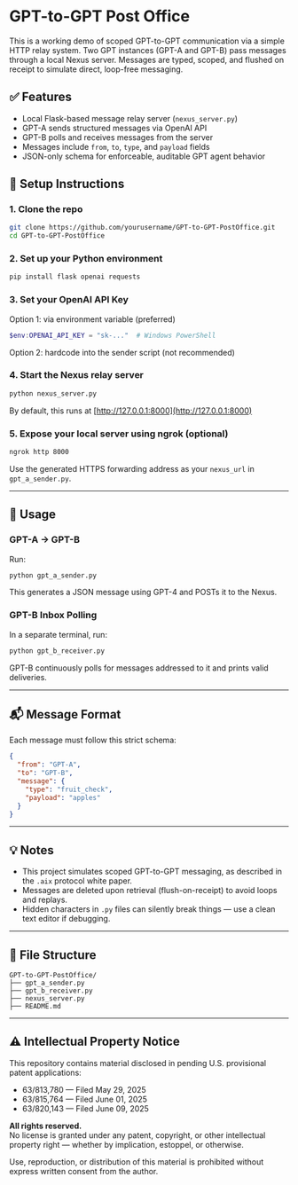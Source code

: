 # GPT-to-GPT Post Office

This is a working demo of scoped GPT-to-GPT communication via a simple HTTP relay system. Two GPT instances (GPT-A and GPT-B) pass messages through a local Nexus server. Messages are typed, scoped, and flushed on receipt to simulate direct, loop-free messaging.

## ✅ Features

- Local Flask-based message relay server (`nexus_server.py`)
- GPT-A sends structured messages via OpenAI API
- GPT-B polls and receives messages from the server
- Messages include `from`, `to`, `type`, and `payload` fields
- JSON-only schema for enforceable, auditable GPT agent behavior

## 🔧 Setup Instructions

### 1. Clone the repo

```bash
git clone https://github.com/yourusername/GPT-to-GPT-PostOffice.git
cd GPT-to-GPT-PostOffice
```

### 2. Set up your Python environment

```bash
pip install flask openai requests
```

### 3. Set your OpenAI API Key

Option 1: via environment variable (preferred)

```powershell
$env:OPENAI_API_KEY = "sk-..."  # Windows PowerShell
```

Option 2: hardcode into the sender script (not recommended)

### 4. Start the Nexus relay server

```bash
python nexus_server.py
```

By default, this runs at [http://127.0.0.1:8000](http://127.0.0.1:8000)

### 5. Expose your local server using ngrok (optional)

```bash
ngrok http 8000
```

Use the generated HTTPS forwarding address as your `nexus_url` in `gpt_a_sender.py`.

---

## 🚀 Usage

### GPT-A → GPT-B

Run:

```bash
python gpt_a_sender.py
```

This generates a JSON message using GPT-4 and POSTs it to the Nexus.

### GPT-B Inbox Polling

In a separate terminal, run:

```bash
python gpt_b_receiver.py
```

GPT-B continuously polls for messages addressed to it and prints valid deliveries.

---

## 📬 Message Format

Each message must follow this strict schema:

```json
{
  "from": "GPT-A",
  "to": "GPT-B",
  "message": {
    "type": "fruit_check",
    "payload": "apples"
  }
}
```

---

## 💡 Notes

- This project simulates scoped GPT-to-GPT messaging, as described in the `.aix` protocol white paper.
- Messages are deleted upon retrieval (flush-on-receipt) to avoid loops and replays.
- Hidden characters in `.py` files can silently break things — use a clean text editor if debugging.

---

## 📁 File Structure

```
GPT-to-GPT-PostOffice/
├── gpt_a_sender.py
├── gpt_b_receiver.py
├── nexus_server.py
├── README.md
```

---

## ⚠️ Intellectual Property Notice

This repository contains material disclosed in pending U.S. provisional patent applications:

- 63/813,780 — Filed May 29, 2025  
- 63/815,764 — Filed June 01, 2025  
- 63/820,143 — Filed June 09, 2025

**All rights reserved.**  
No license is granted under any patent, copyright, or other intellectual property
right — whether by implication, estoppel, or otherwise.

Use, reproduction, or distribution of this material is prohibited without express written consent from the author.
